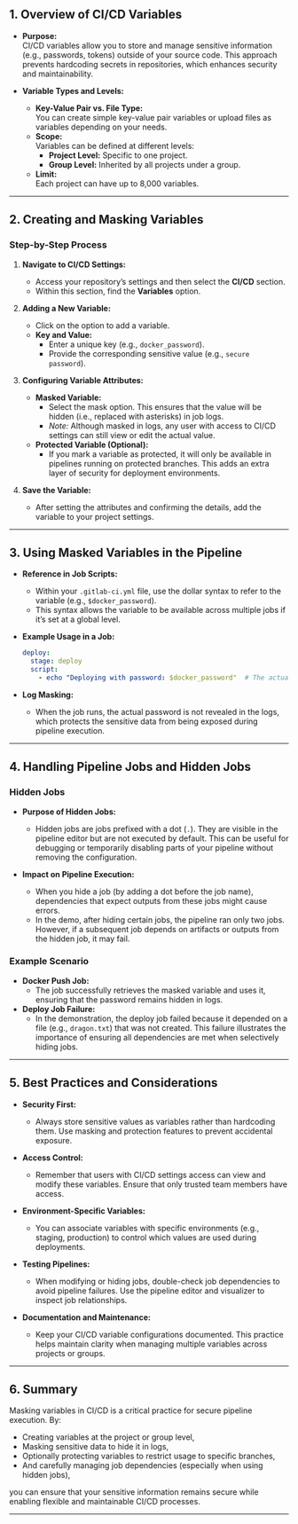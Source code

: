 

## 1. Overview of CI/CD Variables

- **Purpose:**  
  CI/CD variables allow you to store and manage sensitive information (e.g., passwords, tokens) outside of your source code. This approach prevents hardcoding secrets in repositories, which enhances security and maintainability.

- **Variable Types and Levels:**  
  - **Key-Value Pair vs. File Type:**  
    You can create simple key-value pair variables or upload files as variables depending on your needs.  
  - **Scope:**  
    Variables can be defined at different levels:
    - **Project Level:** Specific to one project.
    - **Group Level:** Inherited by all projects under a group.
  - **Limit:**  
    Each project can have up to 8,000 variables.

---

## 2. Creating and Masking Variables

### Step-by-Step Process

1. **Navigate to CI/CD Settings:**
   - Access your repository’s settings and then select the **CI/CD** section.
   - Within this section, find the **Variables** option.

2. **Adding a New Variable:**
   - Click on the option to add a variable.
   - **Key and Value:**  
     - Enter a unique key (e.g., `docker_password`).
     - Provide the corresponding sensitive value (e.g., `secure password`).

3. **Configuring Variable Attributes:**
   - **Masked Variable:**  
     - Select the mask option. This ensures that the value will be hidden (i.e., replaced with asterisks) in job logs.  
     - *Note:* Although masked in logs, any user with access to CI/CD settings can still view or edit the actual value.
   - **Protected Variable (Optional):**  
     - If you mark a variable as protected, it will only be available in pipelines running on protected branches. This adds an extra layer of security for deployment environments.

4. **Save the Variable:**  
   - After setting the attributes and confirming the details, add the variable to your project settings.

---

## 3. Using Masked Variables in the Pipeline

- **Reference in Job Scripts:**  
  - Within your `.gitlab-ci.yml` file, use the dollar syntax to refer to the variable (e.g., `$docker_password`).
  - This syntax allows the variable to be available across multiple jobs if it’s set at a global level.

- **Example Usage in a Job:**
  ```yaml
  deploy:
    stage: deploy
    script:
      - echo "Deploying with password: $docker_password"  # The actual value will be masked in logs.
  ```

- **Log Masking:**  
  - When the job runs, the actual password is not revealed in the logs, which protects the sensitive data from being exposed during pipeline execution.

---

## 4. Handling Pipeline Jobs and Hidden Jobs

### Hidden Jobs

- **Purpose of Hidden Jobs:**  
  - Hidden jobs are jobs prefixed with a dot (`.`). They are visible in the pipeline editor but are not executed by default. This can be useful for debugging or temporarily disabling parts of your pipeline without removing the configuration.

- **Impact on Pipeline Execution:**  
  - When you hide a job (by adding a dot before the job name), dependencies that expect outputs from these jobs might cause errors.
  - In the demo, after hiding certain jobs, the pipeline ran only two jobs. However, if a subsequent job depends on artifacts or outputs from the hidden job, it may fail.

### Example Scenario

- **Docker Push Job:**  
  - The job successfully retrieves the masked variable and uses it, ensuring that the password remains hidden in logs.
- **Deploy Job Failure:**  
  - In the demonstration, the deploy job failed because it depended on a file (e.g., `dragon.txt`) that was not created. This failure illustrates the importance of ensuring all dependencies are met when selectively hiding jobs.

---

## 5. Best Practices and Considerations

- **Security First:**  
  - Always store sensitive values as variables rather than hardcoding them. Use masking and protection features to prevent accidental exposure.
  
- **Access Control:**  
  - Remember that users with CI/CD settings access can view and modify these variables. Ensure that only trusted team members have access.

- **Environment-Specific Variables:**  
  - You can associate variables with specific environments (e.g., staging, production) to control which values are used during deployments.

- **Testing Pipelines:**  
  - When modifying or hiding jobs, double-check job dependencies to avoid pipeline failures. Use the pipeline editor and visualizer to inspect job relationships.

- **Documentation and Maintenance:**  
  - Keep your CI/CD variable configurations documented. This practice helps maintain clarity when managing multiple variables across projects or groups.

---

## 6. Summary

Masking variables in CI/CD is a critical practice for secure pipeline execution. By:
- Creating variables at the project or group level,
- Masking sensitive data to hide it in logs,
- Optionally protecting variables to restrict usage to specific branches,
- And carefully managing job dependencies (especially when using hidden jobs),

you can ensure that your sensitive information remains secure while enabling flexible and maintainable CI/CD processes.

---

